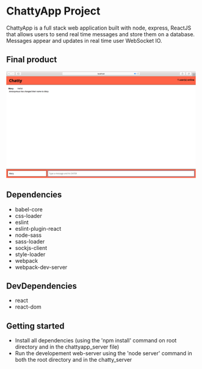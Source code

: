 # ChattyApp Project

ChattyApp is a full stack web application built with node, express, ReactJS that allows users to send real time messages and store them on a database. Messages appear and updates in real time user WebSocket IO.

## Final product

![What the app looks like](https://github.com/rickysychan/chatty-app/blob/master/docs/ChattApp_chatScreen.png)


## Dependencies

- babel-core
- css-loader
- eslint
- eslint-plugin-react
- node-sass
- sass-loader
- sockjs-client
- style-loader
- webpack
- webpack-dev-server

## DevDependencies

- react
- react-dom

## Getting started

- Install all dependencies (using the 'npm install' command on root directory and in the chattyapp_server file)
- Run the developement web-server using the 'node server' command in both the root directory and in the chatty_server

